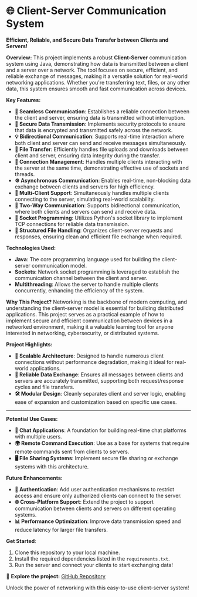 

# 🌐 **Client-Server Communication System**
**Efficient, Reliable, and Secure Data Transfer between Clients and Servers!**

**Overview:**
This project implements a robust **Client-Server** communication system using Java, demonstrating how data is transmitted between a client and a server over a network. The tool focuses on secure, efficient, and reliable exchange of messages, making it a versatile solution for real-world networking applications. Whether you're transferring text, files, or any other data, this system ensures smooth and fast communication across devices.

**Key Features:**
- **📶 Seamless Communication**: Establishes a reliable connection between the client and server, ensuring data is transmitted without interruption.
- **🔐 Secure Data Transmission**: Implements security protocols to ensure that data is encrypted and transmitted safely across the network.
- **💡 Bidirectional Communication**: Supports real-time interaction where both client and server can send and receive messages simultaneously.
- **📁 File Transfer**: Efficiently handles file uploads and downloads between client and server, ensuring data integrity during the transfer.
- **🔄 Connection Management**: Handles multiple clients interacting with the server at the same time, demonstrating effective use of sockets and threads.
- **⚙️ Asynchronous Communication**: Enables real-time, non-blocking data exchange between clients and servers for high efficiency.
- **💬 Multi-Client Support**: Simultaneously handles multiple clients connecting to the server, simulating real-world scalability.
- **🔄 Two-Way Communication**: Supports bidirectional communication, where both clients and servers can send and receive data.
- **🔌 Socket Programming**: Utilizes Python's socket library to implement TCP connections for reliable data transmission.
- **📂 Structured File Handling**: Organizes client-server requests and responses, ensuring clean and efficient file exchange when required.

**Technologies Used:**
- **Java**: The core programming language used for building the client-server communication model.
- **Sockets**: Network socket programming is leveraged to establish the communication channel between the client and server.
- **Multithreading**: Allows the server to handle multiple clients concurrently, enhancing the efficiency of the system.


**Why This Project?**
Networking is the backbone of modern computing, and understanding the client-server model is essential for building distributed applications. This project serves as a practical example of how to implement secure and efficient communication between devices in a networked environment, making it a valuable learning tool for anyone interested in networking, cybersecurity, or distributed systems.

**Project Highlights:**
- **🚀 Scalable Architecture**: Designed to handle numerous client connections without performance degradation, making it ideal for real-world applications.
- **📡 Reliable Data Exchange**: Ensures all messages between clients and servers are accurately transmitted, supporting both request/response cycles and file transfers.
- **🛠 Modular Design**: Cleanly separates client and server logic, enabling ease of expansion and customization based on specific use cases.

---

**Potential Use Cases:**
- **📡 Chat Applications**: A foundation for building real-time chat platforms with multiple users.
- **🌍 Remote Command Execution**: Use as a base for systems that require remote commands sent from clients to servers.
- **🖥 File Sharing Systems**: Implement secure file sharing or exchange systems with this architecture.


**Future Enhancements:**
- **🔑 Authentication**: Add user authentication mechanisms to restrict access and ensure only authorized clients can connect to the server.
- **🌐 Cross-Platform Support**: Extend the project to support communication between clients and servers on different operating systems.
- **📊 Performance Optimization**: Improve data transmission speed and reduce latency for larger file transfers.


**Get Started**:
1. Clone this repository to your local machine.
2. Install the required dependencies listed in the `requirements.txt`.
3. Run the server and connect your clients to start exchanging data!

🔗 **Explore the project:** [GitHub Repository](https://github.com/Yashas14/Client-Server)

Unlock the power of networking with this easy-to-use client-server system!


